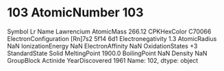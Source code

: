 # 103 AtomicNumber                          103
Symbol                                 Lr
Name                           Lawrencium
AtomicMass                         266.12
CPKHexColor                        C70066
ElectronConfiguration    [Rn]7s2 5f14 6d1
Electronegativity                     1.3
AtomicRadius                          NaN
IonizationEnergy                      NaN
ElectronAffinity                      NaN
OxidationStates                        +3
StandardState                       Solid
MeltingPoint                       1900.0
BoilingPoint                          NaN
Density                               NaN
GroupBlock                       Actinide
YearDiscovered                       1961
Name: 102, dtype: object